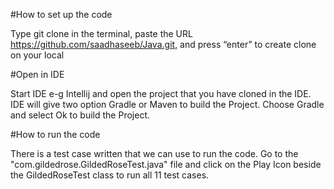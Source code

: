 #How to set up the code

Type git clone in the terminal, paste the URL https://github.com/saadhaseeb/Java.git, and press “enter” to create clone on your local

#Open in IDE

Start IDE e-g Intellij and open the project that you have cloned in the IDE.
IDE will give two option Gradle or Maven to build the Project.
Choose Gradle and select Ok to build the Project.

#How to run the code

There is a test case written that we can use to run the code.
Go to the "com.gildedrose.GildedRoseTest.java" file and click on
the Play Icon beside the GildedRoseTest class to run all 11
test cases.

